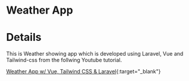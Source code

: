 # Weather App

# Details

This is Weather showing app which is developed using Laravel, Vue and Tailwind-css from the follwing
Youtube tutorial. 

[Weather App w/ Vue, Tailwind CSS & Laravel](https://www.youtube.com/watch?v=_nSzMDx79Ao){:target="_blank"}